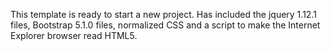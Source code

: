 This template is ready to start a new project. Has included the jquery 1.12.1 files, Bootstrap 5.1.0 files, normalized CSS and a script to make the Internet Explorer browser read HTML5.
